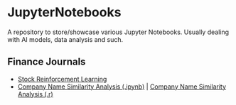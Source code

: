 # JupyterNotebooks
A repository to store/showcase various Jupyter Notebooks. Usually dealing with AI models, data analysis and such.

## Finance Journals
* [Stock Reinforcement Learning](./finance/reinforcement_learnining.ipynb)
* [Company Name Similarity Analysis (.ipynb)](./finance/company_name_similarity_analysis.ipynb) | [Company Name Similarity Analysis (.r)](./finance/company_name_similarity_analysis.r)